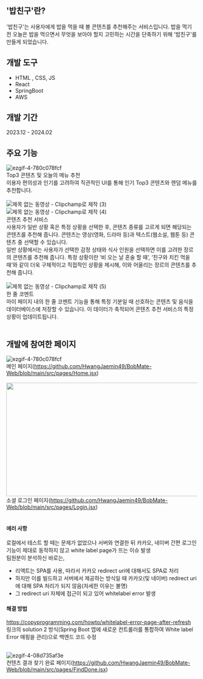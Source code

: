 ## '밥친구'란?
'밥친구'는 사용자에게 밥을 먹을 때 볼 콘텐츠를 추천해주는 서비스입니다. 밥을 먹기 전 오늘은 밥을 먹으면서 무엇을 보아야 할지 고민하는 시간을 단축하기 위해 '밥친구'를 만들게 되었습니다.<br/>

## 개발 도구
- HTML , CSS, JS
- React
- SpringBoot
- AWS <br/>


## 개발 기간
2023.12 - 2024.02<br/>

## 주요 기능
![ezgif-4-780c078fcf](https://github.com/HwangJaemin49/BobMate-Web/assets/97292379/0252dffd-4784-49b2-ab81-b6d95bad7cb5)<br/>
Top3 콘텐츠 및 오늘의 메뉴 추천<br/>
이용자 편의성과 인기를 고려하여 직관적인 UI를 통해 인기 Top3 콘텐츠와 랜덤 메뉴를 추천합니다.<br/><br/>
![제목 없는 동영상 - Clipchamp로 제작 (3)](https://github.com/HwangJaemin49/BobMate-Web/assets/97292379/6e8aaecd-c5d2-460a-976a-c692d6263e05)<br/>
![제목 없는 동영상 - Clipchamp로 제작 (4)](https://github.com/HwangJaemin49/BobMate-Web/assets/97292379/1ca2537a-468f-493f-b40e-e2dadc7dd50f)<br/>
콘텐츠 추천 서비스<br/>
사용자가 일반 상황 혹은 특정 상황을 선택한 후, 콘텐츠 종류를 고르게 되면 해당되는 콘텐츠를 추천해 줍니다. 콘텐츠는 영상(영화, 드라마 등)과 텍스트(웹소설, 웹툰 등) 콘텐츠 중 선택할 수 있습니다.<br/>
일반 상황에서는 사용자가 선택한 감정 상태와 식사 인원을 선택하면 이를 고려한 장르의 콘텐츠를 추천해 줍니다. 특정 상황이란 ‘비 오는 날 혼술 할 때’, ‘친구와 치킨 먹을 때’와 같이 더욱 구체적이고 직접적인 상황을 제시해, 이와 어울리는 장르의 콘텐츠를 추천해 줍니다.<br/><br/>
![제목 없는 동영상 - Clipchamp로 제작 (5)](https://github.com/HwangJaemin49/BobMate-Web/assets/97292379/60818a89-0248-40ca-89c8-41406f14c4f4)<br/>
한 줄 코멘트<br/>
마이 페이지 내의 한 줄 코멘트 기능을 통해 특정 기분일 때 선호하는 콘텐츠 및 음식을 데이터베이스에 저장할 수 있습니다. 이 데이터가 축적되어 콘텐츠 추천 서비스의 특정 상황이 업데이트됩니다.<br/><br/>

## 개발에 참여한 페이지
![ezgif-4-780c078fcf](https://github.com/HwangJaemin49/BobMate-Web/assets/97292379/0252dffd-4784-49b2-ab81-b6d95bad7cb5)<br/>
메인 페이지(https://github.com/HwangJaemin49/BobMate-Web/blob/main/src/pages/Home.jsx)<br/><br/>
<img src="https://github.com/HwangJaemin49/BobMate-Web/assets/97292379/25918c90-79d9-45de-8f74-cd6eedcdfd5c" width = "600px" height = "300px" /><br/>
소셜 로그인 페이지(https://github.com/HwangJaemin49/BobMate-Web/blob/main/src/pages/Login.jsx)<br/><br/>

#### 에러 사항<br/>
로컬에서 테스트 할 때는 문제가 없었으나 서버와 연결한 뒤 카카오, 네이버 간편 로그인 기능이 제대로 동작하지 않고 white label page가 뜨는 이슈 발생<br/>
팀원분이 분석하신 바로는,<br/>
- 리액트는 SPA를 사용, 따라서 카카오 redirect uri에 대해서도 SPA로 처리
- 하지만 이를 빌드하고 서버에서 제공하는 방식일 때 카카오(및 네이버) redirect uri에 대해 SPA 처리가 되지 않음(자세한 이유는 불명)
- 그 redirect uri 자체에 접근이 되고 있어 whitelabel error 발생<br/>

#### 해결 방법<br/>
https://copyprogramming.com/howto/whitelabel-error-page-after-refresh<br/>
링크의 solution 2 방식(Spring Boot 앱에 새로운 컨트롤러를 통합하여 White label Error 매핑을 관리)으로 백엔드 코드 수정
<br/><br/>

![ezgif-4-08d735af3e](https://github.com/HwangJaemin49/BobMate-Web/assets/97292379/fcb7f90a-740c-47df-b3c9-4e8e501c6119)<br/>
컨텐츠 결과 찾기 완료 페이지(https://github.com/HwangJaemin49/BobMate-Web/blob/main/src/pages/FindDone.jsx)<br/><br/>

